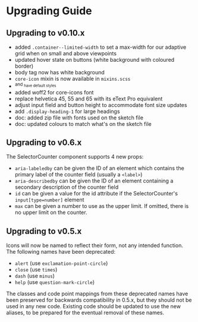 # Upgrading Guide

## Upgrading to v0.10.x

* added `.container--limited-width` to set a max-width for our adaptive grid when on small and above viewpoints
* updated hover state on buttons (white background with coloured border)
* body tag now has white background
* `core-icon` mixin is now available in `mixins.scss`
* <sup> and <sub> have default styles
* added woff2 for core-icons font
* replace helvetica 45, 55 and 65 with its eText Pro equivalent
* adjust input field and button height to accommodate font size updates
* add `.display-heading-1` for large headings
* doc: added zip file with fonts used on the sketch file
* doc: updated colours to match what's on the sketch file


## Upgrading to v0.6.x

The SelectorCounter component supports 4 new props:

* `aria-labeledby` can be given the ID of an element which contains the primary label of the counter field (usually a `<label>`)
* `aria-describedby` can be given the ID of an element containing a secondary description of the counter field
* `id` can be given a value for the id attribute if the SelectorCounter's `input[type=number]` element
* `max` can be given a number to use as the upper limit. If omitted, there is no upper limit on the counter.

## Upgrading to v0.5.x

Icons will now be named to reflect their form, not any intended function. The following names have been deprecated:

* `alert` (use `exclamation-point-circle`)
* `close` (use `times`)
* `dash` (use `minus`)
* `help` (use `question-mark-circle`)

The classes and code point mappings from these deprecated names have been preserved for backwards compatibility in 0.5.x, but they should not be used in any new code.
Existing code should be updated to use the new aliases, to be prepared for the eventual removal of these names.
